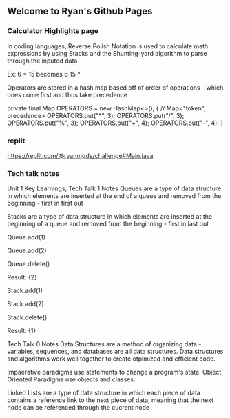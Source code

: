 ## Welcome to Ryan's Github Pages


### Calculator Highlights page

In coding languages, Reverse Polish Notation is used to calculate math expressions by using Stacks and the Shunting-yard algorithm to parse through the inputed data

Ex: 6 * 15 becomes 6 15 *

Operators are stored in a hash map based off of order of operations - which ones come first and thus take precedence

private final Map OPERATORS = new HashMap<>(); { // Map<"token", precedence> OPERATORS.put("*", 3); OPERATORS.put("/", 3); OPERATORS.put("%", 3); OPERATORS.put("+", 4); OPERATORS.put("-", 4); }

### replit

https://replit.com/@ryanmgds/challenge#Main.java

### Tech talk notes

Unit 1 Key Learnings, Tech Talk 1 Notes Queues are a type of data structure in which elements are inserted at the end of a queue and removed from the beginning - first in first out

Stacks are a type of data structure in which elements are inserted at the beginning of a queue and removed from the beginning - first in last out

Queue.add(1)

Queue.add(2)

Queue.delete()

Result: {2}

Stack.add(1)

Stack.add(2)

Stack.delete()

Result: {1}

Tech Talk 0 Notes Data Structures are a method of organizing data - variables, sequences, and databases are all data structures. Data structures and algorithms work well together to create otpimized and efficient code.

Impaerative paradigms use statements to change a program's state. Object Oriented Paradigms use objects and classes.

Linked Lists are a type of data structure in which each piece of data contains a reference link to the next piece of data, meaning that the next node can be referenced through the cucrent node
